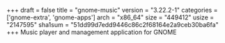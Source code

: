 +++
draft = false
title = "gnome-music"
version = "3.22.2-1"
categories = ['gnome-extra', 'gnome-apps']
arch = "x86_64"
size = "449412"
usize = "2147595"
sha1sum = "51dd99d7edd9446c86c2f68164e2a9ceb30ba6fa"
+++
Music player and management application for GNOME
